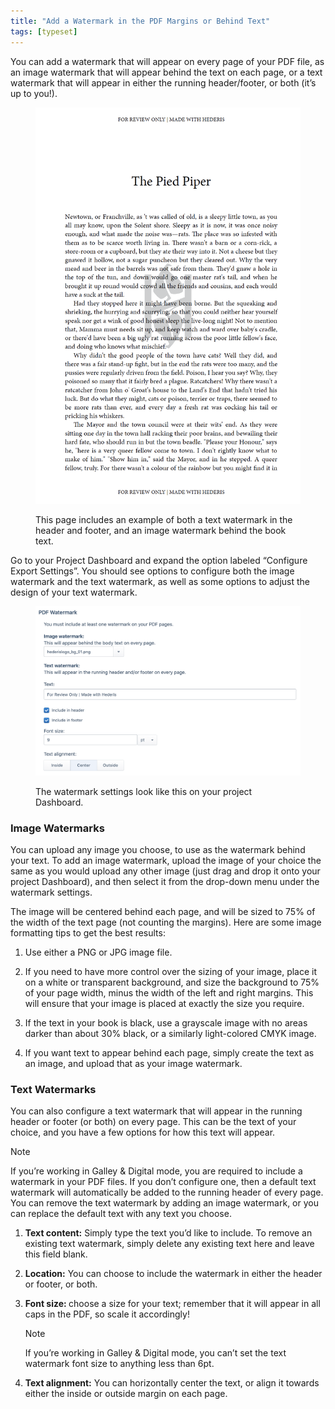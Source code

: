 ```yaml
---
title: "Add a Watermark in the PDF Margins or Behind Text"
tags: [typeset]
---
```

 
<html><body><section data-type="chapter" class="hsecchapter" data-hederis-type="hsecchapter" id="add-watermark" data-pi-attrs="id: add-watermark; data-tags: typeset;" role="doc-chapter" data-tags="typeset" data-author-name=" " data-book-title=" " title="Add a Watermark in the PDF Margins or Behind Text"><p class="hblkp" data-hederis-type="hblkp" id="p7BRe0boh">You can add a watermark that will appear on every page of your PDF file, as an image watermark that will appear behind the text on each page, or a text watermark that will appear in either the running header/footer, or both (it&#8217;s up to you!).</p><figure class="hwprfig" data-hederis-type="hwprfig" id="pmt27f0tG"><img data-hederis-type="hblkimg" class="hblkimg" id="poUBp0BdB" src="/images/watermark1.png" data-img-src="/images/watermark1.png"/><p class="hblkcaption" data-hederis-type="hblkcaption" id="p27BCWT9p">This page includes an example of both a text watermark in the header and footer, and an image watermark behind the book text.</p></figure><p class="hblkp" data-hederis-type="hblkp" id="pFJbeZ9MD">Go to your Project Dashboard and expand the option labeled &#8220;Configure Export Settings&#8221;. You should see options to configure both the image watermark and the text watermark, as well as some options to adjust the design of your text watermark.</p><figure class="hwprfig" data-hederis-type="hwprfig" id="pMLANCmQl"><img data-hederis-type="hblkimg" class="hblkimg" id="pFbSlZLXh" src="/images/watermark2.png" data-img-src="/images/watermark2.png"/><p class="hblkcaption" data-hederis-type="hblkcaption" id="pLwE2VSSZ">The watermark settings look like this on your project Dashboard.</p></figure><section class="hwprsubsection" data-hederis-type="hwprsubsection" id="pgoYXinAN" data-type="subsection" title="Image Watermarks"><h1 data-hederis-type="hblktitle" class="hblktitle" id="pqaG09QOS">Image Watermarks</h1><p class="hblkp" data-hederis-type="hblkp" id="pykxSt8ho">You can upload any image you choose, to use as the watermark behind your text. To add an image watermark, upload the image of your choice the same as you would upload any other image (just drag and drop it onto your project Dashboard), and then select it from the drop-down menu under the watermark settings. </p><p class="hblkp" data-hederis-type="hblkp" id="pORCB31Yj">The image will be centered behind each page, and will be sized to 75% of the width of the text page (not counting the margins). Here are some image formatting tips to get the best results: </p><ol class="hwprnumlist" data-hederis-type="hwprnumlist" id="pRUKONTxM"><li class="hblkoli" data-hederis-type="hblkoli" id="liiad244AA"><p class="hblkoli" data-hederis-type="hblklip" id="ptyA9njdF">Use either a PNG or JPG image file.</p></li><li class="hblkoli" data-hederis-type="hblkoli" id="liiVZ7GKre"><p class="hblkoli" data-hederis-type="hblklip" id="psqQhxpak">If you need to have more control over the sizing of your image, place it on a white or transparent background, and size the background to 75% of your page width, minus the width of the left and right margins. This will ensure that your image is placed at exactly the size you require.</p></li><li class="hblkoli" data-hederis-type="hblkoli" id="licucCbZrA"><p class="hblkoli" data-hederis-type="hblklip" id="pnP7f0WRH">If the text in your book is black, use a grayscale image with no areas darker than about 30% black, or a similarly  light-colored CMYK image.</p></li><li class="hblkoli" data-hederis-type="hblkoli" id="lircAQ6D76"><p class="hblkoli" data-hederis-type="hblklip" id="pj6e0JaCf">If you want text to appear behind each page, simply create the text as an image, and upload that as your image watermark.</p></li></ol></section><section class="hwprsubsection" data-hederis-type="hwprsubsection" id="pC8bsFG0L" data-type="subsection" title="Text Watermarks"><h1 data-hederis-type="hblktitle" class="hblktitle" id="prF2xC2Km">Text Watermarks</h1><p class="hblkp" data-hederis-type="hblkp" id="pkBNj4Hoa">You can also configure a text watermark that will appear in the running header or footer (or both) on every page. This can be the text of your choice, and you have a few options for how this text will appear.</p><aside class="hwprbox box" data-hederis-type="hwprbox" id="pvRZQTg6K" data-type="sidebar"><p class="hblktype" data-hederis-type="hblktype" id="pATnGo6uD">Note</p><p class="hblkp" data-hederis-type="hblkp" id="pHfQOn15c">If you&#8217;re working in Galley &amp; Digital mode, you are required to include a watermark in your PDF files. If you don&#8217;t configure one, then a default text watermark will automatically be added to the running header of every page. You can remove the text watermark by adding an image watermark, or you can replace the default text with any text you choose.</p></aside><ol class="hwprnumlist" data-hederis-type="hwprnumlist" id="povZLuWem"><li class="hblkoli" data-hederis-type="hblkoli" id="liJQXjIFbd"><p class="hblkoli" data-hederis-type="hblklip" id="pOPvTFUaJ"><strong data-hederis-type="hspanstrong" id="pePKOfRc9">Text content:</strong> Simply type the text you&#8217;d like to include. To remove an existing text watermark, simply delete any existing text here and leave this field blank.</p></li><li class="hblkoli" data-hederis-type="hblkoli" id="liARtDq4Ff"><p class="hblkoli" data-hederis-type="hblklip" id="pPz6uSS38"><strong class="hspanstrong" data-hederis-type="hspanstrong" id="p36zcecF1">Location:</strong> You can choose to include the watermark in either the header or footer, or both.</p></li><li class="hblkoli" data-hederis-type="hblkoli" id="li6b1TRZOr"><p class="hblkoli" data-hederis-type="hblklip" id="phuRGUNB1"><strong class="hspanstrong" data-hederis-type="hspanstrong" id="pIegzwLS8">Font size: </strong>choose a size for your text; remember that it will appear in all caps in the PDF, so scale it accordingly! </p><aside class="hwprbox box" data-hederis-type="hwprbox" id="pp0bdrEhK" data-type="sidebar"><p class="hblktype" data-hederis-type="hblktype" id="p0eEtyAmd">Note</p><p class="hblkp" data-hederis-type="hblkp" id="pzLNo5EbE">If you&#8217;re working in Galley &amp; Digital mode, you can&#8217;t set the text watermark font size to anything less than 6pt.</p></aside></li><li class="hblkoli" data-hederis-type="hblkoli" id="li2zjoWdx8"><p class="hblkoli" data-hederis-type="hblklip" id="pHOnfZbb9"><strong class="hspanstrong" data-hederis-type="hspanstrong" id="pkVyYE2Kh">Text alignment:</strong> You can horizontally center the text, or align it towards either the inside or outside margin on each page.</p></li></ol></section></section></body></html>

